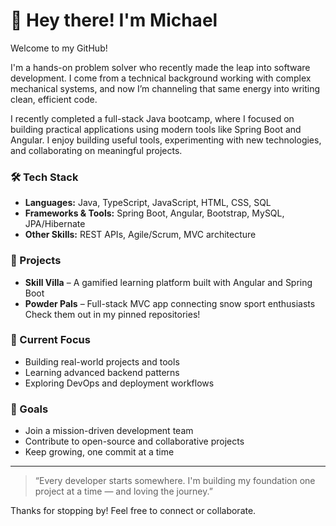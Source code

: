# 👋 Hey there! I'm Michael

Welcome to my GitHub!

I'm a hands-on problem solver who recently made the leap into software development. I come from a technical background working with complex mechanical systems, and now I’m channeling that same energy into writing clean, efficient code.

I recently completed a full-stack Java bootcamp, where I focused on building practical applications using modern tools like Spring Boot and Angular. I enjoy building useful tools, experimenting with new technologies, and collaborating on meaningful projects.

### 🛠️ Tech Stack
- **Languages:** Java, TypeScript, JavaScript, HTML, CSS, SQL  
- **Frameworks & Tools:** Spring Boot, Angular, Bootstrap, MySQL, JPA/Hibernate  
- **Other Skills:** REST APIs, Agile/Scrum, MVC architecture

### 📌 Projects
- **Skill Villa** – A gamified learning platform built with Angular and Spring Boot  
- **Powder Pals** – Full-stack MVC app connecting snow sport enthusiasts  
Check them out in my pinned repositories!

### 🔭 Current Focus
- Building real-world projects and tools
- Learning advanced backend patterns
- Exploring DevOps and deployment workflows

### 🌱 Goals
- Join a mission-driven development team
- Contribute to open-source and collaborative projects
- Keep growing, one commit at a time

---

> “Every developer starts somewhere. I'm building my foundation one project at a time — and loving the journey.”

Thanks for stopping by! Feel free to connect or collaborate.

<!---
mventura14/mventura14 is a ✨ special ✨ repository because its `README.md` (this file) appears on your GitHub profile.
You can click the Preview link to take a look at your changes.
--->
